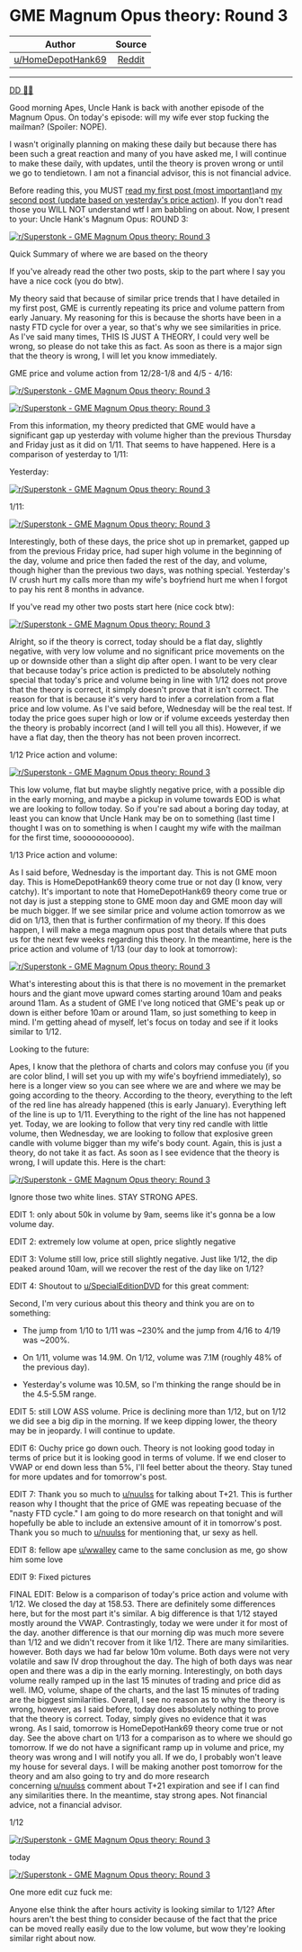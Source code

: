GME Magnum Opus theory: Round 3
===============================

| Author       | Source       | 
| :-------------: |:-------------:|
|  [u/HomeDepotHank69](https://www.reddit.com/user/HomeDepotHank69/) | [Reddit](https://www.reddit.com/r/Superstonk/comments/muoepo/gme_magnum_opus_theory_round_3/) | 

---

[DD 👨‍🔬](https://www.reddit.com/r/Superstonk/search?q=flair_name%3A%22DD%20%F0%9F%91%A8%E2%80%8D%F0%9F%94%AC%22&restrict_sr=1)

Good morning Apes, Uncle Hank is back with another episode of the Magnum Opus. On today's episode: will my wife ever stop fucking the mailman? (Spoiler: NOPE).

I wasn't originally planning on making these daily but because there has been such a great reaction and many of you have asked me, I will continue to make these daily, with updates, until the theory is proven wrong or until we go to tendietown. I am not a financial advisor, this is not financial advice.

Before reading this, you MUST [read my first post (most important)](https://www.reddit.com/r/Superstonk/comments/mtf4e4/gme_magnum_opus_dd_past_present_future/)and [my second post (update based on yesterday's price action](https://www.reddit.com/r/Superstonk/comments/mu1esp/gme_magnum_opus_update_theory_confirmation_today/)). If you don't read those you WILL NOT understand wtf I am babbling on about. Now, I present to your: Uncle Hank's Magnum Opus: ROUND 3:

[![r/Superstonk - GME Magnum Opus theory: Round 3](https://preview.redd.it/3sjcoljwudu61.png?width=960&format=png&auto=webp&s=ed4d860f907321a356a46feaf17724cbdd2cbe78)](https://preview.redd.it/3sjcoljwudu61.png?width=960&format=png&auto=webp&s=ed4d860f907321a356a46feaf17724cbdd2cbe78)

Quick Summary of where we are based on the theory

If you've already read the other two posts, skip to the part where I say you have a nice cock (you do btw).

My theory said that because of similar price trends that I have detailed in my first post, GME is currently repeating its price and volume pattern from early January. My reasoning for this is because the shorts have been in a nasty FTD cycle for over a year, so that's why we see similarities in price. As I've said many times, THIS IS JUST A THEORY, I could very well be wrong, so please do not take this as fact. As soon as there is a major sign that the theory is wrong, I will let you know immediately.

GME price and volume action from 12/28-1/8 and 4/5 - 4/16:

[![r/Superstonk - GME Magnum Opus theory: Round 3](https://preview.redd.it/wudyqja1vdu61.png?width=1166&format=png&auto=webp&s=4a54109e2244435db414e02404fe957d25fa30b2)](https://preview.redd.it/wudyqja1vdu61.png?width=1166&format=png&auto=webp&s=4a54109e2244435db414e02404fe957d25fa30b2)

[![r/Superstonk - GME Magnum Opus theory: Round 3](https://preview.redd.it/om83lga1vdu61.png?width=1178&format=png&auto=webp&s=d760a925a29cb8c3d9e4c2a20a2a541804336e52)](https://preview.redd.it/om83lga1vdu61.png?width=1178&format=png&auto=webp&s=d760a925a29cb8c3d9e4c2a20a2a541804336e52)

From this information, my theory predicted that GME would have a significant gap up yesterday with volume higher than the previous Thursday and Friday just as it did on 1/11. That seems to have happened. Here is a comparison of yesterday to 1/11:

Yesterday:

[![r/Superstonk - GME Magnum Opus theory: Round 3](https://preview.redd.it/cord4l0gvdu61.png?width=2206&format=png&auto=webp&s=e6bf34fd8e7135209e6ad1a19b3b1fbc7fef515f)](https://preview.redd.it/cord4l0gvdu61.png?width=2206&format=png&auto=webp&s=e6bf34fd8e7135209e6ad1a19b3b1fbc7fef515f)

1/11:

[![r/Superstonk - GME Magnum Opus theory: Round 3](https://preview.redd.it/mnjki4devdu61.png?width=2204&format=png&auto=webp&s=70268505248438fb978e306abf182e435dd0b579)](https://preview.redd.it/mnjki4devdu61.png?width=2204&format=png&auto=webp&s=70268505248438fb978e306abf182e435dd0b579)

Interestingly, both of these days, the price shot up in premarket, gapped up from the previous Friday price, had super high volume in the beginning of the day, volume and price then faded the rest of the day, and volume, though higher than the previous two days, was nothing special. Yesterday's IV crush hurt my calls more than my wife's boyfriend hurt me when I forgot to pay his rent 8 months in advance.

If you've read my other two posts start here (nice cock btw):

[![r/Superstonk - GME Magnum Opus theory: Round 3](https://preview.redd.it/ribvsz3lvdu61.png?width=400&format=png&auto=webp&s=715164eec106767d68125c9420216cf6f112e884)](https://preview.redd.it/ribvsz3lvdu61.png?width=400&format=png&auto=webp&s=715164eec106767d68125c9420216cf6f112e884)

Alright, so if the theory is correct, today should be a flat day, slightly negative, with very low volume and no significant price movements on the up or downside other than a slight dip after open. I want to be very clear that because today's price action is predicted to be absolutely nothing special that today's price and volume being in line with 1/12 does not prove that the theory is correct, it simply doesn't prove that it isn't correct. The reason for that is because it's very hard to infer a correlation from a flat price and low volume. As I've said before, Wednesday will be the real test. If today the price goes super high or low or if volume exceeds yesterday then the theory is probably incorrect (and I will tell you all this). However, if we have a flat day, then the theory has not been proven incorrect.

1/12 Price action and volume:

[![r/Superstonk - GME Magnum Opus theory: Round 3](https://preview.redd.it/4l33qrypvdu61.png?width=2212&format=png&auto=webp&s=53a7351370beb53e86b48a2a9aa9a9840f90cb9a)](https://preview.redd.it/4l33qrypvdu61.png?width=2212&format=png&auto=webp&s=53a7351370beb53e86b48a2a9aa9a9840f90cb9a)

This low volume, flat but maybe slightly negative price, with a possible dip in the early morning, and maybe a pickup in volume towards EOD is what we are looking to follow today. So if you're sad about a boring day today, at least you can know that Uncle Hank may be on to something (last time I thought I was on to something is when I caught my wife with the mailman for the first time, sooooooooooo).

1/13 Price action and volume:

As I said before, Wednesday is the important day. This is not GME moon day. This is HomeDepotHank69 theory come true or not day (I know, very catchy). It's important to note that HomeDepotHank69 theory come true or not day is just a stepping stone to GME moon day and GME moon day will be much bigger. If we see similar price and volume action tomorrow as we did on 1/13, then that is further confirmation of my theory. If this does happen, I will make a mega magnum opus post that details where that puts us for the next few weeks regarding this theory. In the meantime, here is the price action and volume of 1/13 (our day to look at tomorrow):

[![r/Superstonk - GME Magnum Opus theory: Round 3](https://preview.redd.it/4xvz81sqvdu61.png?width=2214&format=png&auto=webp&s=3839c30e38e5fa13e1777763a181965e125370f9)](https://preview.redd.it/4xvz81sqvdu61.png?width=2214&format=png&auto=webp&s=3839c30e38e5fa13e1777763a181965e125370f9)

What's interesting about this is that there is no movement in the premarket hours and the giant move upward comes starting around 10am and peaks around 11am. As a student of GME I've long noticed that GME's peak up or down is either before 10am or around 11am, so just something to keep in mind. I'm getting ahead of myself, let's focus on today and see if it looks similar to 1/12.

Looking to the future:

Apes, I know that the plethora of charts and colors may confuse you (if you are color blind, I will set you up with my wife's boyfriend immediately), so here is a longer view so you can see where we are and where we may be going according to the theory. According to the theory, everything to the left of the red line has already happened (this is early January). Everything left of the line is up to 1/11. Everything to the right of the line has not happened yet. Today, we are looking to follow that very tiny red candle with little volume, then Wednesday, we are looking to follow that explosive green candle with volume bigger than my wife's body count. Again, this is just a theory, do not take it as fact. As soon as I see evidence that the theory is wrong, I will update this. Here is the chart:

[![r/Superstonk - GME Magnum Opus theory: Round 3](https://preview.redd.it/epcufzjtvdu61.png?width=1290&format=png&auto=webp&s=5dcb21833b58fcf1a8691f7c87bc0a3ba64a24a3)](https://preview.redd.it/epcufzjtvdu61.png?width=1290&format=png&auto=webp&s=5dcb21833b58fcf1a8691f7c87bc0a3ba64a24a3)

Ignore those two white lines. STAY STRONG APES.

EDIT 1: only about 50k in volume by 9am, seems like it's gonna be a low volume day.

EDIT 2: extremely low volume at open, price slightly negative

EDIT 3: Volume still low, price still slightly negative. Just like 1/12, the dip peaked around 10am, will we recover the rest of the day like on 1/12?

EDIT 4: Shoutout to [u/SpecialEditionDVD](https://www.reddit.com/u/SpecialEditionDVD/) for this great comment:

Second, I'm very curious about this theory and think you are on to something:

-   The jump from 1/10 to 1/11 was ~230% and the jump from 4/16 to 4/19 was ~200%.

-   On 1/11, volume was 14.9M. On 1/12, volume was 7.1M (roughly 48% of the previous day).

-   Yesterday's volume was 10.5M, so I'm thinking the range should be in the 4.5-5.5M range.

EDIT 5: still LOW ASS volume. Price is declining more than 1/12, but on 1/12 we did see a big dip in the morning. If we keep dipping lower, the theory may be in jeopardy. I will continue to update.

EDIT 6: Ouchy price go down ouch. Theory is not looking good today in terms of price but it is looking good in terms of volume. If we end closer to VWAP or end down less than 5%, I'll feel better about the theory. Stay tuned for more updates and for tomorrow's post.

EDIT 7: Thank you so much to [u/nuulss](https://www.reddit.com/u/nuulss/) for talking about T+21. This is further reason why I thought that the price of GME was repeating becuase of the "nasty FTD cycle." I am going to do more research on that tonight and will hopefully be able to include an extensive amount of it in tomorrow's post. Thank you so much to [u/nuulss](https://www.reddit.com/u/nuulss/) for mentioning that, ur sexy as hell.

EDIT 8: fellow ape [u/wwalley](https://www.reddit.com/u/wwalley/) came to the same conclusion as me, go show him some love

EDIT 9: Fixed pictures

FINAL EDIT: Below is a comparison of today's price action and volume with 1/12. We closed the day at 158.53. There are definitely some differences here, but for the most part it's similar. A big difference is that 1/12 stayed mostly around the VWAP. Contrastingly, today we were under it for most of the day. another difference is that our morning dip was much more severe than 1/12 and we didn't recover from it like 1/12. There are many similarities. however. Both days we had far below 10m volume. Both days were not very volatile and saw IV drop throughout the day. The high of both days was near open and there was a dip in the early morning. Interestingly, on both days volume really ramped up in the last 15 minutes of trading and price did as well. IMO, volume, shape of the charts, and the last 15 minutes of trading are the biggest similarities. Overall, I see no reason as to why the theory is wrong, however, as I said before, today does absolutely nothing to prove that the theory is correct. Today, simply gives no evidence that it was wrong. As I said, tomorrow is HomeDepotHank69 theory come true or not day. See the above chart on 1/13 for a comparison as to where we should go tomorrow. If we do not have a significant ramp up in volume and price, my theory was wrong and I will notify you all. If we do, I probably won't leave my house for several days. I will be making another post tomorrow for the theory and am also going to try and do more research concerning [u/nuulss](https://www.reddit.com/u/nuulss/) comment about T+21 expiration and see if I can find any similarities there. In the meantime, stay strong apes. Not financial advice, not a financial advisor.

1/12

[![r/Superstonk - GME Magnum Opus theory: Round 3](https://preview.redd.it/8jftsgnawdu61.png?width=2212&format=png&auto=webp&s=3b538c7677c005189c8594451a2d4604e4d0f52f)](https://preview.redd.it/8jftsgnawdu61.png?width=2212&format=png&auto=webp&s=3b538c7677c005189c8594451a2d4604e4d0f52f)

today

[![r/Superstonk - GME Magnum Opus theory: Round 3](https://preview.redd.it/8p9gbpcvxdu61.png?width=2018&format=png&auto=webp&s=99c639f39a23e364ac938508482d20f87100840b)](https://preview.redd.it/8p9gbpcvxdu61.png?width=2018&format=png&auto=webp&s=99c639f39a23e364ac938508482d20f87100840b)

One more edit cuz fuck me:

Anyone else think the after hours activity is looking similar to 1/12? After hours aren't the best thing to consider because of the fact that the price can be moved really easily due to the low volume, but wow they're looking similar right about now.
